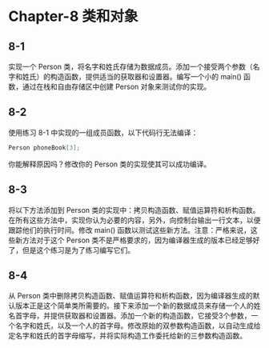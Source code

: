 # Chapter-8 类和对象

## 8-1

实现一个 Person 类，将名字和姓氏存储为数据成员。添加一个接受两个参数（名字和姓氏）的构造函数，提供适当的获取器和设置器。编写一个小的 main() 函数，通过在栈和自由存储区中创建 Person 对象来测试你的实现。

## 8-2

使用练习 8-1 中实现的一组成员函数，以下代码行无法编译：

```c++
Person phoneBook[3];
```

你能解释原因吗？修改你的 Person 类的实现使其可以成功编译。

## 8-3

将以下方法添加到 Person 类的实现中：拷贝构造函数、赋值运算符和析构函数。在所有这些方法中，实现你认为必要的内容，另外，向控制台输出一行文本，以便跟踪他们的执行时间。修改 main() 函数以测试这些新方法。注意：严格来说，这些新方法对于这个 Person 类不是严格要求的，因为编译器生成的版本已经足够好了，但是这个练习是为了练习编写它们。

## 8-4

从 Person 类中删除拷贝构造函数、赋值运算符和析构函数，因为编译器生成的默认版本正是这个简单类所需要的。接下来添加一个新的数据成员来存储一个人的姓名首字母，并提供获取器和设置器。添加一个新的构造函数，它接受3个参数，一个名字和姓氏，以及一个人的首字母。修改原始的双参数构造函数，以自动生成给定名字和姓氏的首字母缩写，并将实际构造工作委托给新的三参数构造函数。
